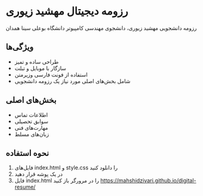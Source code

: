 # رزومه دیجیتال مهشید زیوری

رزومه دانشجویی مهشید زیوری، دانشجوی مهندسی کامپیوتر دانشگاه بوعلی سینا همدان

## ویژگی‌ها
- طراحی ساده و تمیز
- سازگار با موبایل و تبلت
- استفاده از فونت فارسی وزیرمتن
- شامل بخش‌های اصلی مورد نیاز یک رزومه دانشجویی

## بخش‌های اصلی
- اطلاعات تماس
- سوابق تحصیلی
- مهارت‌های فنی
- زبان‌های مسلط

## نحوه استفاده
1. فایل‌های index.html و style.css را دانلود کنید
2. در یک پوشه قرار دهید
3. فایل index.html را در مرورگر باز کنید
   https://mahshidzivari.github.io/digital-resume/

